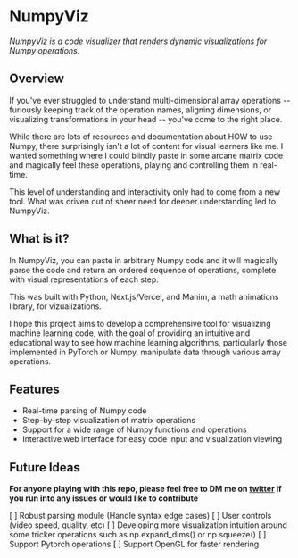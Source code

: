 # NumpyViz

*NumpyViz is a code visualizer that renders dynamic visualizations for Numpy operations.* 

## Overview

If you've ever struggled to understand multi-dimensional array operations -- furiously keeping track of the operation names, aligning dimensions, or visualizing transformations in your head -- you've come to the right place.

While there are lots of resources and documentation about HOW to use Numpy, there surprisingly isn't a lot of content for visual learners like me. I wanted something where I could blindly paste in some arcane matrix code and magically feel these operations, playing and controlling them in real-time. 

This level of understanding and interactivity only had to come from a new tool. What was driven out of sheer need for deeper understanding led to NumpyViz.

## What is it?

In NumpyViz, you can paste in arbitrary Numpy code and it will magically parse the code and return an ordered sequence of operations, complete with visual representations of each step.

This was built with Python, Next.js/Vercel, and Manim, a math animations library, for vizualizations. 

I hope this project aims to develop a comprehensive tool for visualizing machine learning code, with the goal of providing an intuitive and educational way to see how machine learning algorithms, particularly those implemented in PyTorch or Numpy, manipulate data through various array operations.

## Features

- Real-time parsing of Numpy code
- Step-by-step visualization of matrix operations
- Support for a wide range of Numpy functions and operations
- Interactive web interface for easy code input and visualization viewing

## Future Ideas

**For anyone playing with this repo, please feel free to DM me on [twitter](https://twitter.com/rzhang139) if you run into any issues or would like to contribute**

[ ] Robust parsing module (Handle syntax edge cases)
[ ] User controls (video speed, quality, etc)
[ ] Developing more visualization intuition around some tricker operations such as np.expand_dims() or np.squeeze()
[ ] Support Pytorch operations
[ ] Support OpenGL for faster rendering
